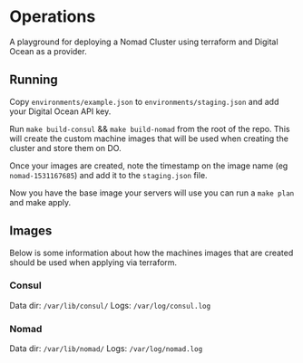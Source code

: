  # Operations

 A playground for deploying a Nomad Cluster using terraform and Digital Ocean as a provider.

## Running

Copy `environments/example.json` to `environments/staging.json` and add your Digital Ocean API key.

Run `make build-consul` && `make build-nomad` from the root of the repo. This will create the custom machine images that will be used when creating the cluster and store them on DO.

Once your images are created, note the timestamp on the image name (eg `nomad-1531167685`) and add it to the `staging.json` file.

Now you have the base image your servers will use you can run a `make plan` and make apply.


## Images

Below is some information about how the machines images that are created should be used when applying via terraform.

### Consul

Data dir: `/var/lib/consul/`
Logs: `/var/log/consul.log`

### Nomad

Data dir: `/var/lib/nomad/`
Logs: `/var/log/nomad.log`
